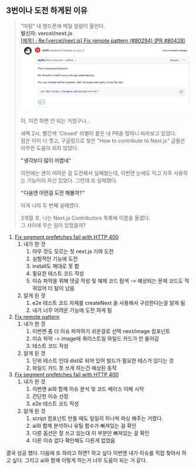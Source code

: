 ## 3번이나 도전 하게된 이유

> "띠링" 내 핸드폰에 메일 알람이 울린다.  
> **발신자: vercel/next.js**  
> [[제목] : Re:[vercel/next.js] Fix remote pattern (#80294) (PR #80428)](https://github.com/vercel/next.js/pull/80428)  
> ![img.png](next-js-pr-img.png)
>
> 아, 이건 하면 안 되는 거였구나...
>
> 새벽 2시, 빨간색 'Closed' 라벨이 붙은 내 PR을 멍하니 바라보고 있었다.  
> 잠은 이미 다 깻고, 구글링으로 찾은 "How to contribute to Next.js" 글들은 아무런 도움이 되지 않았다.
>
> **"생각보다 많이 어렵네"**
>
> 이전에는 괜히 어려운 걸 도전해서 실패했는데, 이번엔 눈에도 익고 자주 사용하는 기능이라 자신 있었다. 그런데 또 실패했다.
>
> **"다음엔 어떤걸 도전 해볼까?"**
>
> 이게 나의 두 번째 실패였다.
>
> 3개월 후, 나는 Next.js Contributors 목록에 이름을 올렸다.  
> 그 사이에 무슨 일이 있었을까?

1. [Fix segment prefetches fail with HTTP 400](https://github.com/vercel/next.js/issues/80014#issuecomment-2927911102)
   1. 내가 한 것
      1. 아무 것도 모르는 첫 next.js 기여 도전
      2. 실험적인 기능에 도전
      3. install도 제대로 못 함
      4. 필요한 테스트 코드 작성
      5. 이슈 파악을 위해 댓글 작성 및 예제 코드 탐색 -> 예상되는 문제 코드도 적혀있어 더 탐이 났음
   2. 알게 된 것
      1. e2e 테스트 코드 자체를 createNext 을 사용해서 구성한다는걸 알게 됨
      2. 내가 너무 어려운 기능에 도전 하게 됨
2. [Fix remote pattern](https://github.com/vercel/next.js/pull/80428)
   1. 내가 한 것
      1. 이번엔 좀 더 이슈 파악하기 쉬운걸로 선택 next/image 컴포넌트
      2. 이슈 파악 -> image에 쿼리스트일 와일드 카드가 안 들어감
      3. 테스트 코드 작성
   2. 알게 된 것
      1. 단위 테스트 인대 dist로 되어 있어 빌드가 필요한 테스가 있다는 것
      2. 와일드 카드 못 쓰게 하는건 예상된 동작
3. [Fix segment prefetches fail with HTTP 400](https://github.com/vercel/next.js/pull/81146)
   1. 내가 한 것
      1. 이번엔 ai와 함께 이슈 분석 및 코드 베이스 이해 시작
      2. 간단한 이슈 선정
      3. e2e 테스트 코드 작성
   2. 알게 된 것
      1. script 컴포넌트 만들 때도 일일히 하나씩 파싱 해주는 거였다.
      2. ai와 함께 분석하니 유틸 함수가 빠져있는 걸 확인
      3. 다른 옵션은 잘 쓰고 있는대 이 부분만 빠져있는 걸 확인
      4. 다른 이슈 없다 확인해도 다른게 없었음

결국 성공 했다. 다음에 또 하라고 하면? 하고 싶다 이번엔 내가 이슈를 직접 찾아서 하고 싶다.
그리고 ai와 함께 이렇게 하는거 너무 도움이 되는 거 같다.
